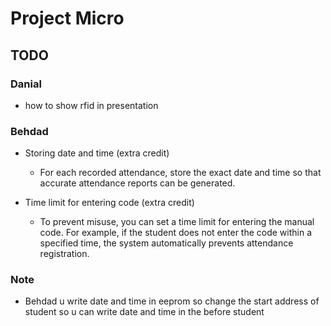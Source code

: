 # Project Micro

## TODO

### Danial

- how to show rfid in presentation

### Behdad

- Storing date and time (extra credit)
  - For each recorded attendance, store the exact date and time so that accurate attendance reports can be generated.

- Time limit for entering code (extra credit)
  - To prevent misuse, you can set a time limit for entering the manual code. For example, if the student does not enter the code within a specified time, the system automatically prevents attendance registration.

### Note

- Behdad u write date and time in eeprom so change the start address of student so u can write date and time in the before student

